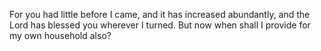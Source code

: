For you had little before I came, and it has increased abundantly, and the Lord has blessed you wherever I turned. But now when shall I provide for my own household also?
